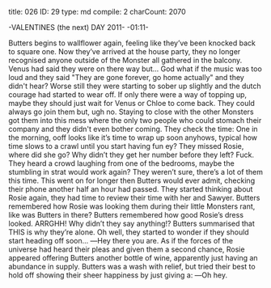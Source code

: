 title:          026
ID:             29
type:           md
compile:        2
charCount:      2070


-VALENTINES (the next) DAY 2011-
-01:11-

Butters begins to wallflower again, feeling like they’ve been knocked back to square one. Now they’ve arrived at the house party, they no longer recognised anyone outside of the Monster all gathered in the balcony. Venus had said they were on there way but... God what if the music was too loud and they said "They are gone forever, go home actually" and they didn't hear? Worse still they were starting to sober up slightly and the dutch courage had started to wear off. If only there were a way of topping up, maybe they should just wait for Venus or Chloe to come back. They could always go join them but, ugh no. Staying to close with the other Monsters got them into this mess where the only two people who could stomach their company and they didn't even bother coming. They check the time: One in the morning, ooff looks like it’s time to wrap up soon anyhows, typical how time slows to a crawl until you start having fun ey? They missed Rosie, where did she go? Why didn’t they get her number before they left? Fuck. They heard a crowd laughing from one of the bedrooms, maybe the stumbling in strat would work again? They weren’t sure, there’s a lot of them this time. This went on for longer then Butters would ever admit, checking their phone another half an hour had passed. They started thinking about Rosie again, they had time to review their time with her and Sawyer. Butters remembered how Rosie was looking them during their little Monsters rant, like was Butters in there? Butters remembered how good Rosie’s dress looked. ARRGHH! Why didn’t they say anything!? Butters summarised that THIS is why they’re alone. Oh well, they started to wonder if they should start heading off soon…
―Hey there you are.
As if the forces of the universe had heard their pleas and given them a second chance, Rosie appeared offering Butters another bottle of wine, apparently just having an abundance in supply. Butters was a wash with relief, but tried their best to hold off showing their sheer happiness by just giving a:
―Oh hey.